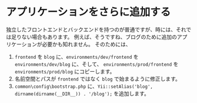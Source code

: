 アプリケーションをさらに追加する
================================

独立したフロントエンドとバックエンドを持つのが普通ですが、時には、それでは足りない場合もあります。
例えば、そうですね、ブログのために追加のアプリケーションが必要かも知れません。
そのためには、

1. `frontend` を `blog` に、`environments/dev/frontend` を `environments/dev/blog` に、そして、
`environments/prod/frontend` を `environments/prod/blog` にコピーします。
2. 名前空間とパスが `frontend` ではなく `blog` で始まるように修正します。
3. `common\config\bootstrap.php` に、`Yii::setAlias('blog', dirname(dirname(__DIR__)) . '/blog');` を追加します。
